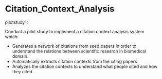 # Citation_Context_Analysis

pilotstudy1:

Conduct a pilot study to implement a citation context analysis system which: 
- Generates a network of citations from seed papers in order to understand the relations between scientific research in biomedical domain.  
- Automatically extracts citation contexts from the citing papers 
- Analyzes the citation contexts to understand what people cited and how they cited. 
